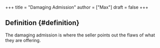 +++
title = "Damaging Admission"
author = ["Max"]
draft = false
+++

## Definition {#definition}

The damaging admission is where the seller points out the flaws of what they are offering.